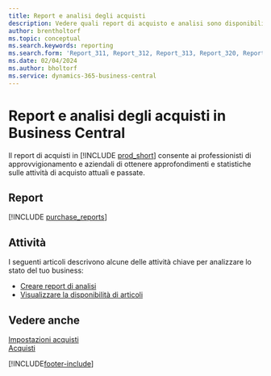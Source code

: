 ```yaml
---
title: Report e analisi degli acquisti
description: Vedere quali report di acquisto e analisi sono disponibili nella versione standard di Business Central in modo da poter tenere traccia della propria attività.
author: brentholtorf
ms.topic: conceptual
ms.search.keywords: reporting
ms.search.form: 'Report_311, Report_312, Report_313, Report_320, Report_709, Report_707, Report_709, Report_714, Report_716, Report_720'
ms.date: 02/04/2024
ms.author: bholtorf
ms.service: dynamics-365-business-central
---
```

# <a name="purchase-reporting-and-analytics"></a>Report e analisi degli acquisti in Business Central

Il report di acquisti in [!INCLUDE [prod_short](includes/prod_short.md)] consente ai professionisti di approvvigionamento e aziendali di ottenere approfondimenti e statistiche sulle attività di acquisto attuali e passate.  

## <a name="reports"></a>Report
[!INCLUDE [purchase_reports](includes/purchase-reports-include.md)]

## <a name="tasks"></a>Attività
I seguenti articoli descrivono alcune delle attività chiave per analizzare lo stato del tuo business:

* [Creare report di analisi](bi-how-create-analysis-views-reports.md)  
* [Visualizzare la disponibilità di articoli](inventory-how-availability-overview.md)  


## <a name="see-also"></a>Vedere anche
[Impostazioni acquisti](purchasing-setup-purchasing.md)  
[Acquisti](purchasing-manage-purchasing.md)  

[!INCLUDE[footer-include](includes/footer-banner.md)]
